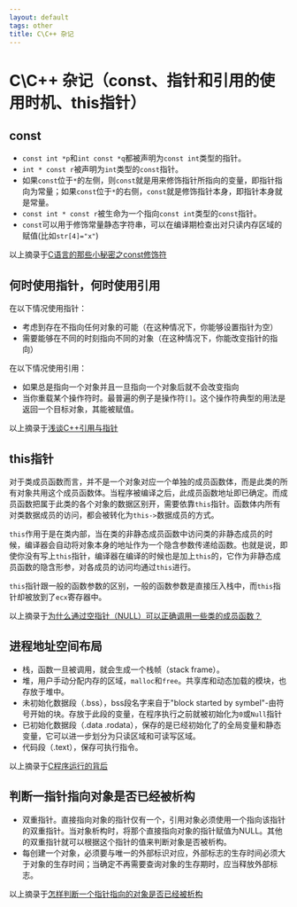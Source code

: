 ```yaml
---
layout: default
tags: other
title: C\C++ 杂记
---
```


# C\C++ 杂记（const、指针和引用的使用时机、this指针） #

<div></div>

## const ##

* `const int *p`和`int const *q`都被声明为`const int`类型的指针。
* `int * const r`被声明为`int`类型的`const`指针。
* 如果`const`位于`*`的左侧，则`const`就是用来修饰指针所指向的变量，即指针指向为常量；如果`const`位于`*`的右侧，`const`就是修饰指针本身，即指针本身就是常量。
* `const int * const r`被生命为一个指向`const int`类型的`const`指针。
* `const`可以用于修饰常量静态字符串，可以在编译期检查出对只读内存区域的赋值(比如`str[4]="x"`)

以上摘录于[C语言的那些小秘密之const修饰符](http://blog.csdn.net/bigloomy/article/details/6595197)

## 何时使用指针，何时使用引用 ##

在以下情况使用指针：

* 考虑到存在不指向任何对象的可能（在这种情况下，你能够设置指针为空）
* 需要能够在不同的时刻指向不同的对象（在这种情况下，你能改变指针的指向）

在以下情况使用引用：

* 如果总是指向一个对象并且一旦指向一个对象后就不会改变指向
* 当你重载某个操作符时。最普遍的例子是操作符`[]`。这个操作符典型的用法是返回一个目标对象，其能被赋值。

以上摘录于[浅谈C++引用与指针](http://news.e800.com.cn/articles/2011/0804/492738.shtml)

## this指针 ##

对于类成员函数而言，并不是一个对象对应一个单独的成员函数体，而是此类的所有对象共用这个成员函数体。当程序被编译之后，此成员函数地址即已确定。而成员函数把属于此类的各个对象的数据区别开，需要依靠`this`指针。函数体内所有对类数据成员的访问，都会被转化为`this->`数据成员的方式。

`this`作用于是在类内部，当在类的非静态成员函数中访问类的非静态成员的时候，编译器会自动将对象本身的地址作为一个隐含参数传递给函数。也就是说，即使你没有写上`this`指针，编译器在编译的时候也是加上`this`的，它作为非静态成员函数的隐含形参，对各成员的访问均通过`this`进行。

`this`指针跟一般的函数参数的区别，一般的函数参数是直接压入栈中，而`this`指针却被放到了`ecx`寄存器中。

以上摘录于[为什么通过空指针（NULL）可以正确调用一些类的成员函数？](http://blog.csdn.net/g5dsk/article/details/7017387)

## 进程地址空间布局 ##

* 栈，函数一旦被调用，就会生成一个栈帧（stack frame）。
* 堆，用户手动分配内存的区域，`malloc`和`free`。共享库和动态加载的模块，也存放于堆中。
* 未初始化数据段（.bss），bss段名字来自于"block started by symbel"-由符号开始的块。存放于此段的变量，在程序执行之前就被初始化为`0`或`Null`指针
* 已初始化数据段（.data .rodata），保存的是已经初始化了的全局变量和静态变量，它可以进一步划分为只读区域和可读写区域。
* 代码段（.text），保存可执行指令。

以上摘录于[C程序运行的背后](http://www.codeceo.com/article/c-program-run.html)

## 判断一指针指向对象是否已经被析构 ##

* 双重指针。直接指向对象的指针仅有一个，引用对象必须使用一个指向该指针的双重指针。当对象析构时，将那个直接指向对象的指针赋值为NULL。其他的双重指针就可以根据这个指针的值来判断对象是否被析构。
* 每创建一个对象，必须要与唯一的外部标识对应，外部标志的生存时间必须大于对象的生存时间；当确定不再需要查询对象的生存期时，应当释放外部标志。

以上摘录于[怎样判断一个指针指向的对象是否已经被析构](http://blog.donews.com/tabris17/archive/2005/03/27/315005.aspx)
